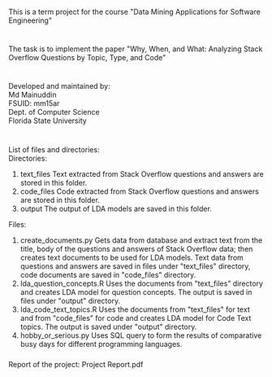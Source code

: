 This is a term project for the course "Data Mining Applications for Software Engineering"
#
The task is to implement the paper "Why, When, and What: Analyzing Stack Overflow Questions by Topic, Type, and Code"  
#  
  
Developed and maintained by:  
Md Mainuddin  
FSUID: mm15ar  
Dept. of Computer Science  
Florida State University  
# 
##  
  
List of files and directories:  
Directories:
1. text_files		Text extracted from Stack Overflow questions and answers are stored in this folder.  
2. code_files	Code extracted from Stack Overflow questions and answers are stored in this folder.  
3. output			The output of LDA models are saved in this folder.  
  
Files:  
1. create_documents.py		Gets data from database and extract text from the title, body of the questions and answers of Stack Overflow data; then creates text documents to be used for LDA models. Text data from questions and answers are saved in files under "text_files" directory, code documents are saved in "code_files" directory.  
2. lda_question_concepts.R	Uses the documents from "text_files" directory and creates LDA model for question concepts. The output is saved in files under "output" directory.  
3. lda_code_text_topics.R		Uses the documents from "text_files" for text and from "code_files" for code and creates LDA model for Code Text topics. The output is saved under "output" directory.  
4. hobby_or_serious.py		Uses SQL query to form the results of comparative busy days for different programming languages.  
#####  
Report of the project: Project Report.pdf  
